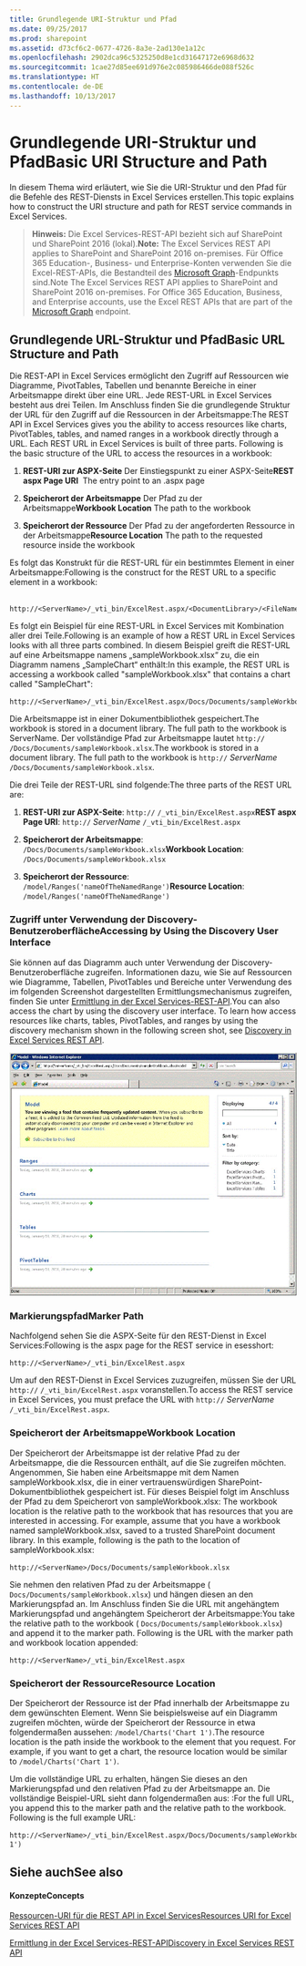 ```yaml
---
title: Grundlegende URI-Struktur und Pfad
ms.date: 09/25/2017
ms.prod: sharepoint
ms.assetid: d73cf6c2-0677-4726-8a3e-2ad130e1a12c
ms.openlocfilehash: 2902dca96c5325250d8e1cd31647172e6968d632
ms.sourcegitcommit: 1cae27d85ee691d976e2c085986466de088f526c
ms.translationtype: HT
ms.contentlocale: de-DE
ms.lasthandoff: 10/13/2017
---
```

# <a name="basic-uri-structure-and-path"></a><span data-ttu-id="486f8-102">Grundlegende URI-Struktur und Pfad</span><span class="sxs-lookup"><span data-stu-id="486f8-102">Basic URI Structure and Path</span></span>

<span data-ttu-id="486f8-103">In diesem Thema wird erläutert, wie Sie die URI-Struktur und den Pfad für die Befehle des REST-Diensts in Excel Services erstellen.</span><span class="sxs-lookup"><span data-stu-id="486f8-103">This topic explains how to construct the URI structure and path for REST service commands in Excel Services.</span></span>
  
    
    


> <span data-ttu-id="486f8-104">**Hinweis:** Die Excel Services-REST-API bezieht sich auf SharePoint und SharePoint 2016 (lokal).</span><span class="sxs-lookup"><span data-stu-id="486f8-104">**Note:** The Excel Services REST API applies to SharePoint and SharePoint 2016 on-premises.</span></span> <span data-ttu-id="486f8-105">Für Office 365 Education-, Business- und Enterprise-Konten verwenden Sie die Excel-REST-APIs, die Bestandteil des [Microsoft Graph](http://graph.microsoft.io/de-de/docs/api-reference/v1.0/resources/excel
> )-Endpunkts sind.</span><span class="sxs-lookup"><span data-stu-id="486f8-105">Note The Excel Services REST API applies to SharePoint and SharePoint 2016 on-premises. For Office 365 Education, Business, and Enterprise accounts, use the Excel REST APIs that are part of the  [Microsoft Graph](http://graph.microsoft.io/de-de/docs/api-reference/v1.0/resources/excel
) endpoint.</span></span>
  
    
    


## <a name="basic-url-structure-and-path"></a><span data-ttu-id="486f8-106">Grundlegende URL-Struktur und Pfad</span><span class="sxs-lookup"><span data-stu-id="486f8-106">Basic URL Structure and Path</span></span>

<span data-ttu-id="486f8-p102">Die REST-API in Excel Services ermöglicht den Zugriff auf Ressourcen wie Diagramme, PivotTables, Tabellen und benannte Bereiche in einer Arbeitsmappe direkt über eine URL. Jede REST-URL in Excel Services besteht aus drei Teilen. Im Anschluss finden Sie die grundlegende Struktur der URL für den Zugriff auf die Ressourcen in der Arbeitsmappe:</span><span class="sxs-lookup"><span data-stu-id="486f8-p102">The REST API in Excel Services gives you the ability to access resources like charts, PivotTables, tables, and named ranges in a workbook directly through a URL. Each REST URL in Excel Services is built of three parts. Following is the basic structure of the URL to access the resources in a workbook:</span></span> 
  
    
    

1. <span data-ttu-id="486f8-110">**REST-URI zur ASPX-Seite** Der Einstiegspunkt zu einer ASPX-Seite</span><span class="sxs-lookup"><span data-stu-id="486f8-110">**REST aspx Page URI**  The entry point to an .aspx page</span></span>
    
  
2. <span data-ttu-id="486f8-111">**Speicherort der Arbeitsmappe** Der Pfad zu der Arbeitsmappe</span><span class="sxs-lookup"><span data-stu-id="486f8-111">**Workbook Location** The path to the workbook</span></span>
    
  
3. <span data-ttu-id="486f8-112">**Speicherort der Ressource** Der Pfad zu der angeforderten Ressource in der Arbeitsmappe</span><span class="sxs-lookup"><span data-stu-id="486f8-112">**Resource Location** The path to the requested resource inside the workbook</span></span>
    
  
<span data-ttu-id="486f8-113">Es folgt das Konstrukt für die REST-URL für ein bestimmtes Element in einer Arbeitsmappe:</span><span class="sxs-lookup"><span data-stu-id="486f8-113">Following is the construct for the REST URL to a specific element in a workbook:</span></span>
  
    
    



```

http://<ServerName>/_vti_bin/ExcelRest.aspx/<DocumentLibrary>/<FileName>/<ResourceLocation>
```

<span data-ttu-id="486f8-114">Es folgt ein Beispiel für eine REST-URL in Excel Services mit Kombination aller drei Teile.</span><span class="sxs-lookup"><span data-stu-id="486f8-114">Following is an example of how a REST URL in Excel Services looks with all three parts combined.</span></span> <span data-ttu-id="486f8-115">In diesem Beispiel greift die REST-URL auf eine Arbeitsmappe namens „sampleWorkbook.xlsx“ zu, die ein Diagramm namens „SampleChart“ enthält:</span><span class="sxs-lookup"><span data-stu-id="486f8-115">In this example, the REST URL is accessing a workbook called "sampleWorkbook.xlsx" that contains a chart called "SampleChart":</span></span>
  
    
    



```
http://<ServerName>/_vti_bin/ExcelRest.aspx/Docs/Documents/sampleWorkbook.xlsx/model/Charts('SampleChart')
```

<span data-ttu-id="486f8-116">Die Arbeitsmappe ist in einer Dokumentbibliothek gespeichert.</span><span class="sxs-lookup"><span data-stu-id="486f8-116">The workbook is stored in a document library. The full path to the workbook is  ServerName.</span></span> <span data-ttu-id="486f8-117">Der vollständige Pfad zur Arbeitsmappe lautet `http://` _<ServerName>_ `/Docs/Documents/sampleWorkbook.xlsx`.</span><span class="sxs-lookup"><span data-stu-id="486f8-117">The workbook is stored in a document library. The full path to the workbook is  `http://` _<ServerName>ServerName_ `/Docs/Documents/sampleWorkbook.xlsx`.</span></span>
  
    
    
<span data-ttu-id="486f8-118">Die drei Teile der REST-URL sind folgende:</span><span class="sxs-lookup"><span data-stu-id="486f8-118">The three parts of the REST URL are:</span></span>
  
    
    

1. <span data-ttu-id="486f8-119">**REST-URI zur ASPX-Seite**: `http://` _<ServerName>_ `/_vti_bin/ExcelRest.aspx`</span><span class="sxs-lookup"><span data-stu-id="486f8-119">**REST aspx Page URI**: `http://` _<ServerName>ServerName_ `/_vti_bin/ExcelRest.aspx`</span></span>
    
  
2. <span data-ttu-id="486f8-120">**Speicherort der Arbeitsmappe**: `/Docs/Documents/sampleWorkbook.xlsx`</span><span class="sxs-lookup"><span data-stu-id="486f8-120">**Workbook Location**: `/Docs/Documents/sampleWorkbook.xlsx`</span></span>
    
  
3. <span data-ttu-id="486f8-121">**Speicherort der Ressource**: `/model/Ranges('nameOfTheNamedRange')`</span><span class="sxs-lookup"><span data-stu-id="486f8-121">**Resource Location**: `/model/Ranges('nameOfTheNamedRange')`</span></span>
    
  

### <a name="accessing-by-using-the-discovery-user-interface"></a><span data-ttu-id="486f8-122">Zugriff unter Verwendung der Discovery-Benutzeroberfläche</span><span class="sxs-lookup"><span data-stu-id="486f8-122">Accessing by Using the Discovery User Interface</span></span>

<span data-ttu-id="486f8-p105">Sie können auf das Diagramm auch unter Verwendung der Discovery-Benutzeroberfläche zugreifen. Informationen dazu, wie Sie auf Ressourcen wie Diagramme, Tabellen, PivotTables und Bereiche unter Verwendung des im folgenden Screenshot dargestellten Ermittlungsmechanismus zugreifen, finden Sie unter  [Ermittlung in der Excel Services-REST-API](discovery-in-excel-services-rest-api.md).</span><span class="sxs-lookup"><span data-stu-id="486f8-p105">You can also access the chart by using the discovery user interface. To learn how access resources like charts, tables, PivotTables, and ranges by using the discovery mechanism shown in the following screen shot, see  [Discovery in Excel Services REST API](discovery-in-excel-services-rest-api.md).</span></span>
  
    
    

  
    
    
![Excel Services REST-Modell-URL](../images/SharePointServer14Con_XLSvcs_RESTModel.gif)
  
    
    

  
    
    

  
    
    

  
    
    

### <a name="marker-path"></a><span data-ttu-id="486f8-126">Markierungspfad</span><span class="sxs-lookup"><span data-stu-id="486f8-126">Marker Path</span></span>

<span data-ttu-id="486f8-127">Nachfolgend sehen Sie die ASPX-Seite für den REST-Dienst in Excel Services:</span><span class="sxs-lookup"><span data-stu-id="486f8-127">Following is the aspx page for the REST service in esesshort:</span></span>
  
    
    

```
http://<ServerName>/_vti_bin/ExcelRest.aspx
```

<span data-ttu-id="486f8-128">Um auf den REST-Dienst in Excel Services zuzugreifen, müssen Sie der URL `http://` _<ServerName>_ `/_vti_bin/ExcelRest.aspx` voranstellen.</span><span class="sxs-lookup"><span data-stu-id="486f8-128">To access the REST service in Excel Services, you must preface the URL with  `http://` _<ServerName>ServerName_ `/_vti_bin/ExcelRest.aspx`.</span></span>
  
    
    

### <a name="workbook-location"></a><span data-ttu-id="486f8-129">Speicherort der Arbeitsmappe</span><span class="sxs-lookup"><span data-stu-id="486f8-129">Workbook Location</span></span>

<span data-ttu-id="486f8-p106">Der Speicherort der Arbeitsmappe ist der relative Pfad zu der Arbeitsmappe, die die Ressourcen enthält, auf die Sie zugreifen möchten. Angenommen, Sie haben eine Arbeitsmappe mit dem Namen sampleWorkbook.xlsx, die in einer vertrauenswürdigen SharePoint-Dokumentbibliothek gespeichert ist. Für dieses Beispiel folgt im Anschluss der Pfad zu dem Speicherort von sampleWorkbook.xlsx: </span><span class="sxs-lookup"><span data-stu-id="486f8-p106">The workbook location is the relative path to the workbook that has resources that you are interested in accessing. For example, assume that you have a workbook named sampleWorkbook.xlsx, saved to a trusted SharePoint document library. In this example, following is the path to the location of sampleWorkbook.xlsx:</span></span> 
  
    
    

```
http://<ServerName>/Docs/Documents/sampleWorkbook.xlsx
```

<span data-ttu-id="486f8-p107">Sie nehmen den relativen Pfad zu der Arbeitsmappe ( `Docs/Documents/sampleWorkbook.xlsx`) und hängen diesen an den Markierungspfad an. Im Anschluss finden Sie die URL mit angehängtem Markierungspfad und angehängtem Speicherort der Arbeitsmappe:</span><span class="sxs-lookup"><span data-stu-id="486f8-p107">You take the relative path to the workbook ( `Docs/Documents/sampleWorkbook.xlsx`) and append it to the marker path. Following is the URL with the marker path and workbook location appended:</span></span>
  
    
    



```
http://<ServerName>/_vti_bin/ExcelRest.aspx
```


### <a name="resource-location"></a><span data-ttu-id="486f8-135">Speicherort der Ressource</span><span class="sxs-lookup"><span data-stu-id="486f8-135">Resource Location</span></span>

<span data-ttu-id="486f8-p108">Der Speicherort der Ressource ist der Pfad innerhalb der Arbeitsmappe zu dem gewünschten Element. Wenn Sie beispielsweise auf ein Diagramm zugreifen möchten, würde der Speicherort der Ressource in etwa folgendermaßen aussehen:  `/model/Charts('Chart 1')`.</span><span class="sxs-lookup"><span data-stu-id="486f8-p108">The resource location is the path inside the workbook to the element that you request. For example, if you want to get a chart, the resource location would be similar to  `/model/Charts('Chart 1')`.</span></span>
  
    
    
<span data-ttu-id="486f8-p109">Um die vollständige URL zu erhalten, hängen Sie dieses an den Markierungspfad und den relativen Pfad zu der Arbeitsmappe an. Die vollständige Beispiel-URL sieht dann folgendermaßen aus: :</span><span class="sxs-lookup"><span data-stu-id="486f8-p109">For the full URL, you append this to the marker path and the relative path to the workbook. Following is the full example URL:</span></span>
  
    
    



```
http://<ServerName>/_vti_bin/ExcelRest.aspx/Docs/Documents/sampleWorkbook.xlsx/model/Charts('Chart 1')

```


## <a name="see-also"></a><span data-ttu-id="486f8-140">Siehe auch</span><span class="sxs-lookup"><span data-stu-id="486f8-140">See also</span></span>


#### <a name="concepts"></a><span data-ttu-id="486f8-141">Konzepte</span><span class="sxs-lookup"><span data-stu-id="486f8-141">Concepts</span></span>


  
    
    
 [<span data-ttu-id="486f8-142">Ressourcen-URI für die REST API in Excel Services</span><span class="sxs-lookup"><span data-stu-id="486f8-142">Resources URI for Excel Services REST API</span></span>](resources-uri-for-excel-services-rest-api.md)
  
    
    
 [<span data-ttu-id="486f8-143">Ermittlung in der Excel Services-REST-API</span><span class="sxs-lookup"><span data-stu-id="486f8-143">Discovery in Excel Services REST API</span></span>](discovery-in-excel-services-rest-api.md)
